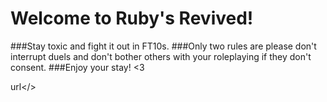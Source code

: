 # Welcome to Ruby's Revived!
###Stay toxic and fight it out in FT10s.
###Only two rules are please don't interrupt duels and don't bother others with your roleplaying if they don't consent.
###Enjoy your stay! <3

<a id="https://discord.gg/mNMrA8w8">url</>
